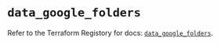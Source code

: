 # `data_google_folders`

Refer to the Terraform Registory for docs: [`data_google_folders`](https://registry.terraform.io/providers/hashicorp/google/4.75.1/docs/data-sources/folders).
